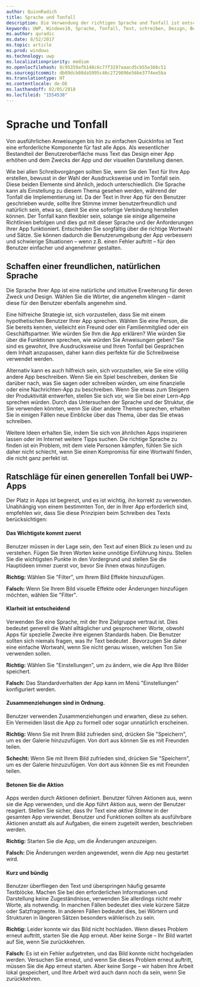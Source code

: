 ```yaml
---
author: QuinnRadich
title: Sprache und Tonfall
description: Die Verwendung der richtigen Sprache und Tonfall ist entscheidend dafür, dass der Text Ihrer App als natürlicher Teil des Designs erscheint.
keywords: UWP, Windows10, Sprache, Tonfall, Text, schreiben, Design, Benutzeroberfläche, UX
ms.author: quradic
ms.date: 8/52/2017
ms.topic: article
ms.prod: windows
ms.technology: uwp
ms.localizationpriority: medium
ms.openlocfilehash: 8c95359afb148c6c77f3297aaacd5cb55e366c51
ms.sourcegitcommit: db09dcb08da5995c46c2729896e56be3774ee5ba
ms.translationtype: HT
ms.contentlocale: de-DE
ms.lasthandoff: 02/05/2018
ms.locfileid: "1554538"
---
```

# <a name="voice-and-tone"></a>Sprache und Tonfall

Von ausführlichen Anweisungen bis hin zu einfachen QuickInfos ist Text eine erforderliche Komponente für fast alle Apps. Als wesentlicher Bestandteil der Benutzeroberfläche muss Text das Design einer App erhöhen und dem Zwecks der App und der visuellen Darstellung dienen.

Wie bei allen Schreibvorgängen sollten Sie, wenn Sie den Text für Ihre App erstellen, bewusst in der Wahl der Ausdrucksweise und im Tonfall sein. Diese beiden Elemente sind ähnlich, jedoch unterschiedlich. Die Sprache kann als Einstellung zu diesem Thema gesehen werden, während der Tonfall die Implementierung ist. Da der Text in Ihrer App für den Benutzer geschrieben wurde, sollte Ihre Stimme immer benutzerfreundlich und natürlich sein, etwa so, damit Sie eine sofortige Verbindung herstellen können. Der Tonfall kann flexibler sein, solange sie einige allgemeine Richtlinien befolgen und dies gut mit dieser Sprache und der Anforderungen Ihrer App funktioniert. Entscheiden Sie sorgfältig über die richtige Wortwahl und Sätze. Sie können dadurch die Benutzerumgebung der App verbessern und schwierige Situationen – wenn z.B. einen Fehler auftritt – für den Benutzer einfacher und angenehmer gestalten.

## <a name="creating-a-friendly-natural-voice"></a>Schaffen einer freundlichen, natürlichen Sprache

Die Sprache Ihrer App ist eine natürliche und intuitive Erweiterung für deren Zweck und Design. Wählen Sie die Wörter, die angenehm klingen – damit diese für den Benutzer ebenfalls angenehm sind.

Eine hilfreiche Strategie ist, sich vorzustellen, dass Sie mit einem hypothetischen Benutzer Ihrer App sprechen. Wählen Sie eine Person, die Sie bereits kennen, vielleicht ein Freund oder ein Familienmitglied oder ein Geschäftspartner. Wie würden Sie Ihm die App erklären? Wie würden Sie über die Funktionen sprechen, wie würden Sie Anweisungen geben? Sie sind es gewohnt, Ihre Ausdrucksweise und Ihren Tonfall bei Gesprächen dem Inhalt anzupassen, daher kann dies perfekte für die Schreibweise verwendet werden.

Alternativ kann es auch hilfreich sein, sich vorzustellen, wie Sie eine völlig andere App beschreiben. Wenn Sie ein Spiel beschreiben, denken Sie darüber nach, was Sie sagen oder schreiben würden, um eine finanzielle oder eine Nachrichten-App zu beschreiben. Wenn Sie etwas zum Steigern der Produktivität entwerfen, stellen Sie sich vor, wie Sie bei einer Lern-App sprechen würden. Durch das Untersuchen der Sprache und der Struktur, die Sie verwenden könnten, wenn Sie über andere Themen sprechen, erhalten Sie in einigen Fällen neue Einblicke über das Thema, über das Sie etwas schreiben.

Weitere Ideen erhalten Sie, indem Sie sich von ähnlichen Apps inspirieren lassen oder im Internet weitere Tipps suchen. Die richtige Sprache zu finden ist ein Problem, mit dem viele Personen kämpfen, fühlen Sie sich daher nicht schlecht, wenn Sie einen Kompromiss für eine Wortwahl finden, die nicht ganz perfekt ist.

## <a name="general-tone-advice-for-uwp-apps"></a>Ratschläge für einen generellen Tonfall bei UWP-Apps

Der Platz in Apps ist begrenzt, und es ist wichtig, ihn korrekt zu verwenden. Unabhängig von einem bestimmten Ton, der in Ihrer App erforderlich sind, empfehlen wir, dass Sie diese Prinzipien beim Schreiben des Texts berücksichtigen:

#### <a name="lead-with-whats-important"></a>Das Wichtigste kommt zuerst

Benutzer müssen in der Lage sein, den Text auf einen Blick zu lesen und zu verstehen. Fügen Sie Ihren Worten keine unnötige Einführung hinzu. Stellen Sie die wichtigsten Punkte in den Vordergrund und stellen Sie die Hauptideen immer zuerst vor, bevor Sie ihnen etwas hinzufügen.

**Richtig:** Wählen Sie "Filter", um Ihrem Bild Effekte hinzuzufügen.

**Falsch:** Wenn Sie Ihrem Bild visuelle Effekte oder Änderungen hinzufügen möchten, wählen Sie "Filter".

#### <a name="clarity-is-key"></a>Klarheit ist entscheidend

Verwenden Sie eine Sprache, mit der Ihre Zielgruppe vertraut ist. Dies bedeutet generell die Wahl alltäglicher und gesprochener Worte, obwohl Apps für spezielle Zwecke ihre eigenen Standards haben. Die Benutzer sollten sich niemals fragen, was Ihr Text bedeutet . Bevorzugen Sie daher eine einfache Wortwahl, wenn Sie nicht genau wissen, welchen Ton Sie verwenden sollen.

**Richtig:** Wählen Sie "Einstellungen", um zu ändern, wie die App Ihre Bilder speichert.

**Falsch:** Das Standardverhalten der App kann im Menü "Einstellungen" konfiguriert werden.

#### <a name="contractions-arent-a-problem"></a>Zusammenziehungen sind in Ordnung.

Benutzer verwenden Zusammenziehungen und erwarten, diese zu sehen. Ein Vermeiden lässt die App zu formell oder sogar unnatürlich erscheinen.

**Richtig:** Wenn Sie mit Ihrem Bild zufrieden sind, drücken Sie "Speichern", um es der Galerie hinzuzufügen. Von dort aus können Sie es mit Freunden teilen.

**Schecht:** Wenn Sie mit Ihrem Bild zufrieden sind, drücken Sie "Speichern", um es der Galerie hinzuzufügen. Von dort aus können Sie es mit Freunden teilen.

#### <a name="emphasize-action"></a>Betonen Sie die Aktion

Apps werden durch Aktionen definiert. Benutzer führen Aktionen aus, wenn sie die App verwenden, und die App führt Aktion aus, wenn der Benutzer reagiert. Stellen Sie sicher, dass Ihr Text eine *aktive Stimme* in der gesamten App verwendet. Benutzer und Funktionen sollten als ausführbare Aktionen anstatt als auf Aufgaben, die einem zugeteilt werden, beschrieben werden.

**Richtig:** Starten Sie die App, um die Änderungen anzuzeigen.

**Falsch:** Die Änderungen werden angewendet, wenn die App neu gestartet wird.

#### <a name="short-and-sweet"></a>Kurz und bündig

Benutzer überfliegen den Text und überspringen häufig gesamte Textblöcke. Machen Sie bei den erforderlichen Informationen und Darstellung keine Zugeständnisse, verwenden Sie allerdings nicht mehr Worte, als notwendig. In manchen Fällen bedeutet dies viele kürzere Sätze oder Satzfragmente. In anderen Fällen bedeutet dies, bei Wörtern und Strukturen in längeren Sätzen besonders wählerisch zu sein.

**Richtig:** Leider konnte wir das Bild nicht hochladen. Wenn dieses Problem erneut auftritt, starten Sie die App erneut. Aber keine Sorge – Ihr Bild wartet auf Sie, wenn Sie zurückkehren.

**Falsch:** Es ist ein Fehler aufgetreten, und das Bild konnte nicht hochgeladen werden. Versuchen Sie erneut, und wenn Sie dieses Problem erneut auftritt, müssen Sie die App erneut starten. Aber keine Sorge – wir haben Ihre Arbeit lokal gespeichert, und Ihre Arbeit wird auch dann noch da sein, wenn Sie zurückkehren.

